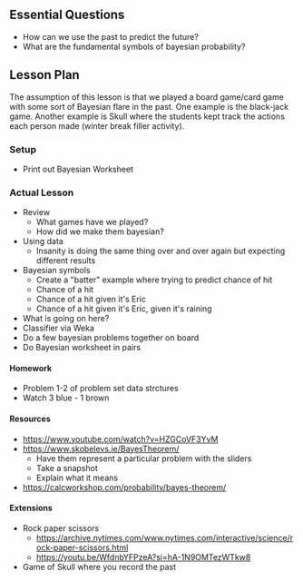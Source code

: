 ## Essential Questions

- How can we use the past to predict the future?
- What are the fundamental symbols of bayesian probability?

## Lesson Plan

The assumption of this lesson is that we played a board game/card game with
some sort of Bayesian flare in the past. One example is the black-jack game.
Another example is Skull where the students kept track the actions each
person made (winter break filler activity).

### Setup

- Print out Bayesian Worksheet

### Actual Lesson

- Review
    - What games have we played?
    - How did we make them bayesian?
- Using data
    - Insanity is doing the same thing over and over again but expecting different results
- Bayesian symbols
    - Create a "batter" example where trying to predict chance of hit
    - Chance of a hit
    - Chance of a hit given it's Eric
    - Chance of a hit given it's Eric, given it's raining
- What is going on here?
- Classifier via Weka
- Do a few bayesian problems together on board
- Do Bayesian worksheet in pairs

#### Homework

- Problem 1-2 of problem set data strctures
- Watch 3 blue - 1 brown

#### Resources

- https://www.youtube.com/watch?v=HZGCoVF3YvM
- https://www.skobelevs.ie/BayesTheorem/
    - Have them represent a particular problem with the sliders
    - Take a snapshot
    - Explain what it means
- https://calcworkshop.com/probability/bayes-theorem/

#### Extensions

- Rock paper scissors
    - https://archive.nytimes.com/www.nytimes.com/interactive/science/rock-paper-scissors.html
    - https://youtu.be/WfdnbYFPzeA?si=hA-1N9OMTezWTkw8
- Game of Skull where you record the past